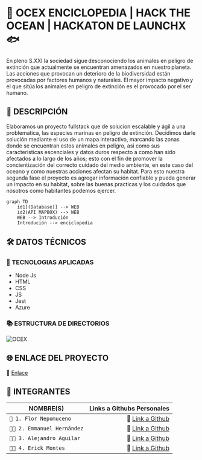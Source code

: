 # 🐋 OCEX ENCICLOPEDIA | HACK THE OCEAN | HACKATON DE LAUNCHX 🐟
En pleno S.XXI la sociedad sigue desconociendo los animales en peligro de extinción que actualmente se encuentran amenazados en nuestro planeta. Las acciones que provocan un deterioro de la biodiversidad están provocadas por factores humanos y naturales. El mayor impacto negativo y el que sitúa los animales en peligro de extinción es el provocado por el ser humano. 

## 🦀 DESCRIPCIÓN
Elaboramos un proyecto fullstack que de solucion escalable y ágil a una problematica, las especies marinas en peligro de extinción. Decidimos darle solución mediante el uso de un mapa interactivo, marcando las zonas donde se encuentran estos animales en peligro, asi como sus caracteristicas escenciales y datos duros respecto a como han sido afectados a lo largo de los años; esto con el fin de promover la concientización del correcto cuidado del medio ambiente, en este caso del oceano y como nuestras acciones afectan su habitat. Para esto nuestra segunda fase el proyecto es agregar información confiable y pueda generar un impacto en su habitat, sobre las buenas practicas y los cuidados que nosotros como habitantes podemos ejercer.

```mermaid
graph TD
    id1[(Database)] --> WEB
    id2(API MAPBOX) --> WEB 
    WEB --> Introdución
    Introdución --> enciclopedia
```

## 🛠 DATOS TÉCNICOS

### 🧪 TECNOLOGIAS APLICADAS

- Node Js
- HTML
- CSS
- JS
- Jest
- Azure

### 📚 ESTRUCTURA DE DIRECTORIOS
![OCEX](https://user-images.githubusercontent.com/53270727/168499982-663b2aa5-520c-44fb-97c2-1fd3f329b03a.jpg)


## 🌐 ENLACE DEL PROYECTO
 🔗 [Enlace](https://ocex.netlify.app/)
 
## 📖 INTEGRANTES 

| NOMBRE(S)                         |                             Links a Githubs Personales |
| --------------------------------  | ---------------------------------------------------:   |
| `👩 1. Flor Nepomuceno`           |  📎 [Link a Github](https://github.com/FlorNepomuceno) |
| `👨🏻 2. Emmanuel Hernández`        |  📎 [Link a Github](https://github.com/antoni-codes)   |
| `👨🏻 3. Alejandro Aguilar`         |  📎 [Link a Github](https://github.com/alexsarget)     |
| `👨🏻 4. Erick Montes`              |  📎 [Link a Github](https://github.com/ErickMontesDK)  |

